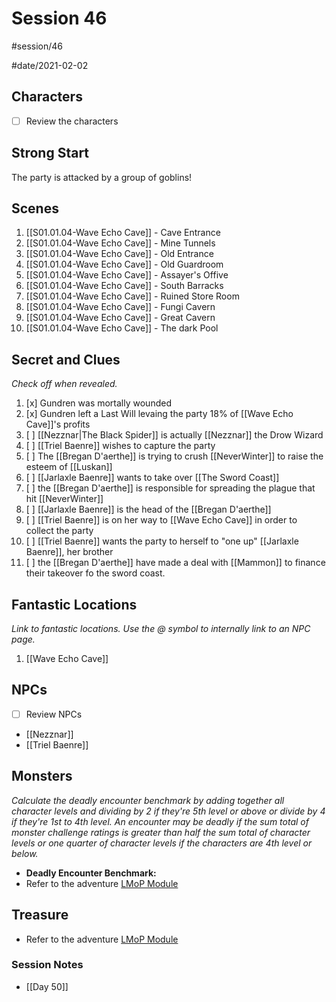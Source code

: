 # Session 46 
#session/46

#date/2021-02-02
## Characters

- [ ]  Review the characters

## Strong Start
The party is attacked by a group of goblins!

## Scenes
1. [[S01.01.04-Wave Echo Cave]] - Cave Entrance
2. [[S01.01.04-Wave Echo Cave]] - Mine Tunnels
3. [[S01.01.04-Wave Echo Cave]] - Old Entrance
4. [[S01.01.04-Wave Echo Cave]] - Old Guardroom
5. [[S01.01.04-Wave Echo Cave]] - Assayer's Offive
6. [[S01.01.04-Wave Echo Cave]] - South Barracks
7. [[S01.01.04-Wave Echo Cave]] - Ruined Store Room
8. [[S01.01.04-Wave Echo Cave]] - Fungi Cavern
9. [[S01.01.04-Wave Echo Cave]] - Great Cavern
10. [[S01.01.04-Wave Echo Cave]] - The dark Pool

## Secret and Clues

*Check off when revealed.*

1. [x] Gundren was mortally wounded
1. [x] Gundren left a Last Will levaing the party 18% of [[Wave Echo Cave]]'s profits
1. [ ] [[Nezznar|The Black Spider]] is actually [[Nezznar]] the Drow Wizard
1. [ ] [[Triel Baenre]] wishes to capture the party
1. [ ] The [[Bregan D'aerthe]] is trying to crush [[NeverWinter]] to raise the esteem of [[Luskan]]
1. [ ] [[Jarlaxle Baenre]] wants to take over [[The Sword Coast]]
1. [ ] the [[Bregan D'aerthe]] is responsible for spreading the plague that hit [[NeverWinter]]
1. [ ] [[Jarlaxle Baenre]] is the head of the [[Bregan D'aerthe]]
1. [ ] [[Triel Baenre]] is on her way to [[Wave Echo Cave]] in order to collect the party
1. [ ] [[Triel Baenre]] wants the party to herself to "one up" [[Jarlaxle Baenre]], her brother
1. [ ] the [[Bregan D'aerthe]] have made a deal with [[Mammon]] to finance their takeover fo the sword coast.

## Fantastic Locations

*Link to fantastic locations. Use the @ symbol to internally link to an NPC page.*

1. [[Wave Echo Cave]]

## NPCs

- [ ]  Review NPCs
- [[Nezznar]]
- [[Triel Baenre]]

## Monsters

*Calculate the deadly encounter benchmark by adding together all character levels and dividing by 2 if they're 5th level or above or divide by 4 if they're 1st to 4th level. An encounter may be deadly if the sum total of monster challenge ratings is greater than half the sum total of character levels or one quarter of character levels if the characters are 4th level or below.*

- **Deadly Encounter Benchmark:**
- Refer to the adventure [LMoP Module](https://www.dndbeyond.com/sources/lmop)
## Treasure
- Refer to the adventure [LMoP Module](https://www.dndbeyond.com/sources/lmop)
### Session Notes
- [[Day 50]]